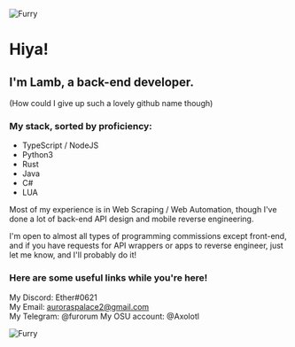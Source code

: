 <p align="left"> <img src="https://komarev.com/ghpvc/?username=Furry" alt="Furry" /> </p>

# Hiya!

## I'm Lamb, a back-end developer.
(How could I give up such a lovely github name though)

### My stack, sorted by proficiency:
- TypeScript / NodeJS
- Python3
- Rust
- Java
- C#
- LUA

Most of my experience is in Web Scraping / Web Automation, though I've done a lot of back-end API design and mobile reverse engineering.

I'm open to almost all types of programming commissions except front-end, and if you have requests for API wrappers or apps to reverse engineer, just let me know, and I'll probably do it!

### Here are some useful links while you're here!
My Discord: Ether#0621<br>
My Email: auroraspalace2@gmail.com<br>
My Telegram: @furorum
My OSU account: @Axolotl

<img align="left" src="https://github-readme-stats.vercel.app/api/top-langs/?username=Furry&layout=compact&hide=html" alt="Furry" /></p>
